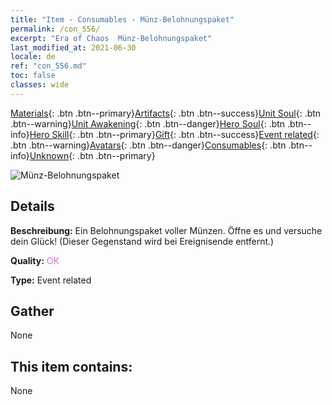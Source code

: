 ```yaml
---
title: "Item - Consumables - Münz-Belohnungspaket"
permalink: /con_556/
excerpt: "Era of Chaos  Münz-Belohnungspaket"
last_modified_at: 2021-06-30
locale: de
ref: "con_556.md"
toc: false
classes: wide
---
```

 [Materials](/ItemsDE/){: .btn .btn--primary}[Artifacts](/ItemsDE/Artifacts/){: .btn .btn--success}[Unit Soul](/ItemsDE/UnitSoul/){: .btn .btn--warning}[Unit Awakening](/ItemsDE/UnitAwakening/){: .btn .btn--danger}[Hero Soul](/ItemsDE/HeroSoul/){: .btn .btn--info}[Hero Skill](/ItemsDE/HeroSkill/){: .btn .btn--primary}[Gift](/ItemsDE/Gift/){: .btn .btn--success}[Event related](/ItemsDE/Events/){: .btn .btn--warning}[Avatars](/ItemsDE/Avatars/){: .btn .btn--danger}[Consumables](/ItemsDE/Consumables/){: .btn .btn--info}[Unknown](/ItemsDE/Unknown/){: .btn .btn--primary}

 ![Münz-Belohnungspaket](/images/t/i_10042_redpacket.png)

## Details
 **Beschreibung:** Ein Belohnungspaket voller Münzen. Öffne es und versuche dein Glück! (Dieser Gegenstand wird bei Ereignisende entfernt.)

 **Quality:** <span style="color: #DA70D6">OK</span>

 **Type:** Event related

## Gather

  None

## This item contains:

  None

